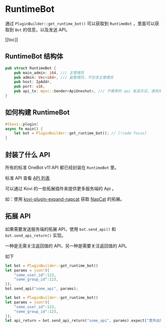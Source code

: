 # RuntimeBot

通过 `PluginBuilder::get_runtime_bot()` 可以获取到 `RuntimeBot` ，里面可以获取到 `Bot` 的信息，以及发送 API。

[[toc]]

## RuntimeBot 结构体

```rust
pub struct RuntimeBot {
    pub main_admin: i64, /// 主管理员
    pub admin: Vec<i64>, /// 副管理员，不包含主管理员
    pub host: IpAddr,
    pub port: u16,
    pub api_tx: mpsc::Sender<ApiOneshot>, /// 不推荐的 api 发送方式，请改用 bot.send_api() 发送api。
}
```

## 如何构建 RuntimeBot

```rust
#[kovi::plugin]
async fn main() { 
    let bot = PluginBuilder::get_runtime_bot(); // [!code focus]
}
```

## 封装了什么 API

所有的标准 OneBot v11 API 都已经封装在 `RuntimeBot` 里。

标准 API 查看 [API 列表](/api/onebot_api)

可以通过 Kovi 的一些拓展插件来提供更多服务端的 Api 。

如：使用 [kovi-plugin-expand-napcat](https://crates.io/crates/kovi-plugin-expand-napcat) 获取 [NapCat](https://github.com/NapNeko/NapCatQQ) 的拓展。


## 拓展 API

如果需要发送服务端的拓展 API，使用 `bot.send_api()` 和 `bot.send_api_return()` 实现。

一种是无需关注返回值的 API，另一种是需要关注返回值的 API。

如下

```rust
let bot = PluginBuilder::get_runtime_bot()
let params = json!({
    "some_user_id":123,
    "some_group_id":123,
});
bot.send_api("some_api", params);
```

```rust
let bot = PluginBuilder::get_runtime_bot()
let params = json!({
    "some_user_id":123,
    "some_group_id":123,
});
let api_return = bot.send_api_return("some_api", params).expect("意外出错");
```





